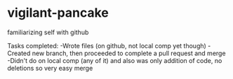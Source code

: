 # vigilant-pancake
familiarizing self with github

Tasks completed:
-Wrote files (on github, not local comp yet though)
-Created new branch, then proceeded to complete a pull request and merge
  -Didn't do on local comp (any of it) and also was only addition of code, no deletions so very easy merge
  
